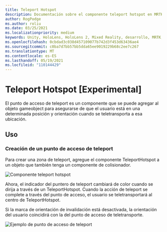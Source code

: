 ```yaml
---
title: Teleport Hotspot
description: Documentación sobre el componente teleport hotspot en MRTK
author: RogPodge
ms.author: roliu
ms.date: 03/25/2021
ms.localizationpriority: medium
keywords: Unity, HoloLens, HoloLens 2, Mixed Reality, desarrollo, MRTK, sistema Teleport, zona de teleport
ms.openlocfilehash: 0cbdad3c038d457109077b742d3f453d63436ae4
ms.sourcegitcommit: c0ba7d7bb57bb5dda65ee9019229b68c2ee7c267
ms.translationtype: MT
ms.contentlocale: es-ES
ms.lasthandoff: 05/19/2021
ms.locfileid: "110144429"
---
```

# <a name="teleport-hotspot-experimental"></a>Teleport Hotspot [Experimental]

El punto de acceso de teleport es un componente que se puede agregar al objeto gameobject para asegurarse de que el usuario está en una determinada posición y orientación cuando se teletransporta a esa ubicación.

## <a name="usage"></a>Uso

### <a name="how-to-create-a-teleport-hotspot"></a>Creación de un punto de acceso de teleport

Para crear una zona de teleport, agregue el componente TeleportHotspot a un objeto que también tenga un componente de colisionador. 

![Componente teleport hotspot](../images/teleport/TeleportHotspotComponent.png)

Ahora, el indicador del puntero de teleport cambiará de color cuando se dirija a través de un TeleportHotspot. Cuando la acción de teleport se complete a través del punto de acceso, el usuario se teletransportará al centro de TeleportHotspot.

Si la marca de orientación de invalidación está desactivada, la orientación del usuario coincidirá con la del punto de acceso de teletransporte.

![Ejemplo de punto de acceso de teleport](../images/teleport/TeleportHotspotExample.gif)
